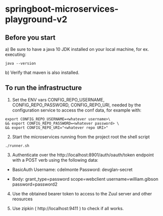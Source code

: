 # springboot-microservices-playground-v2



## Before you start

a) Be sure to have a java 10 JDK installed on your local machine, for ex. executing:
```
java --version
```

b) Verify that maven is also installed.


## To run the infrastructure
1) Set the ENV vars CONFIG_REPO_USERNAME, CONFIG_REPO_PASSWORD, CONFIG_REPO_URI, needed by the configuration service to access the conf data, for example with:

```
export CONFIG_REPO_USERNAME=<whatever username>\
&& export CONFIG_REPO_PASSWORD=<whatever password> \
&& export CONFIG_REPO_URI="<whatever repo URI>"
```

2) Start the microservices running from the project root the shell script

```
./runner.sh
```

3) Authenticate over the http://localhost:8901/auth/oauth/token endpoint with a POST verb using the following data: 

+ BasicAuth
Username: cdelmonte
Password: devglan-secret

+ Body: 
grant_type=password
scope=webclient
username=william.gibson
password=password2

4) Use the obtained bearer token to access to the Zuul server and other reosurces


5) Use zipkin ( http://localhost:9411 ) to check if all works.
